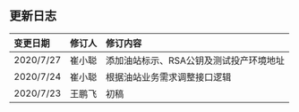 ## 更新日志

| 变更日期	| 修订人	| 修订内容 |
| :--- | :--- | :--- |
|2020/7/27	|崔小聪	|添加油站标示、RSA公钥及测试投产环境地址|
|2020/7/24	|崔小聪	|根据油站业务需求调整接口逻辑|
|2020/7/23	|王鹏飞	|初稿|





<!-- *****
[^Copyright © 微油科技(北京)有限公司 2020 all right reserved，powered by Gitbook] -->